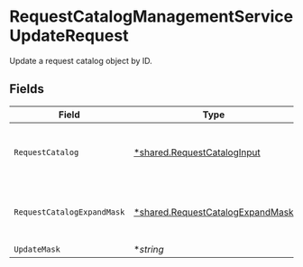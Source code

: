 # RequestCatalogManagementServiceUpdateRequest

Update a request catalog object by ID.


## Fields

| Field                                                                                                           | Type                                                                                                            | Required                                                                                                        | Description                                                                                                     |
| --------------------------------------------------------------------------------------------------------------- | --------------------------------------------------------------------------------------------------------------- | --------------------------------------------------------------------------------------------------------------- | --------------------------------------------------------------------------------------------------------------- |
| `RequestCatalog`                                                                                                | [*shared.RequestCatalogInput](../../../pkg/models/shared/requestcataloginput.md)                                | :heavy_minus_sign:                                                                                              | The RequestCatalog is used for managing which entitlements are requestable, and who can request them.           |
| `RequestCatalogExpandMask`                                                                                      | [*shared.RequestCatalogExpandMask](../../../pkg/models/shared/requestcatalogexpandmask.md)                      | :heavy_minus_sign:                                                                                              | The RequestCatalogExpandMask includes the paths in the catalog view to expand in the return value of this call. |
| `UpdateMask`                                                                                                    | **string*                                                                                                       | :heavy_minus_sign:                                                                                              | N/A                                                                                                             |